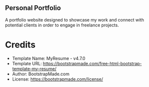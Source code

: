 ## Personal Portfolio

A portfolio website designed to showcase my work and connect with potential clients in order to engage in freelance projects.

# Credits

  * Template Name: MyResume - v4.7.0
  * Template URL: https://bootstrapmade.com/free-html-bootstrap-template-my-resume/
  * Author: BootstrapMade.com
  * License: https://bootstrapmade.com/license/